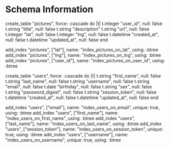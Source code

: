 # Schema Information

create_table "pictures", force: :cascade do |t|
  t.integer  "user_id",     null: false
  t.string   "title",       null: false
  t.string   "description"
  t.string   "url",         null: false
  t.integer  "lat",         null: false
  t.integer  "lng",         null: false
  t.datetime "created_at",  null: false
  t.datetime "updated_at",  null: false
end

add_index "pictures", ["lat"], name: "index_pictures_on_lat", using: :btree
add_index "pictures", ["lng"], name: "index_pictures_on_lng", using: :btree
add_index "pictures", ["user_id"], name: "index_pictures_on_user_id", using: :btree

create_table "users", force: :cascade do |t|
  t.string   "first_name",      null: false
  t.string   "last_name",       null: false
  t.string   "username",        null: false
  t.string   "email",           null: false
  t.date     "birthday",        null: false
  t.string   "sex",             null: false
  t.string   "password_digest", null: false
  t.string   "session_token",   null: false
  t.datetime "created_at",      null: false
  t.datetime "updated_at",      null: false
end

add_index "users", ["email"], name: "index_users_on_email", unique: true, using: :btree
add_index "users", ["first_name"], name: "index_users_on_first_name", using: :btree
add_index "users", ["last_name"], name: "index_users_on_last_name", using: :btree
add_index "users", ["session_token"], name: "index_users_on_session_token", unique: true, using: :btree
add_index "users", ["username"], name: "index_users_on_username", unique: true, using: :btree
